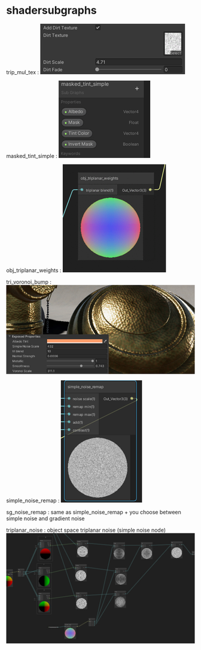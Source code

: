 # shadersubgraphs

trip_mul_tex  :  ![](trip_mul_tex.jpg)

masked_tint_simple : ![](masked_tint_simple.jpg)

obj_triplanar_weights : ![](obj_triplanar_weights.gif)

tri_voronoi_bump : ![](tri_voronoi_bump.jpg)

simple_noise_remap : ![](simple_noise_remap.jpg)

sg_noise_remap : same as simple_noise_remap + you choose between simple noise and gradient noise

triplanar_noise :  object space triplanar noise (simple noise node) ![](triplanar_noise.jpg)
